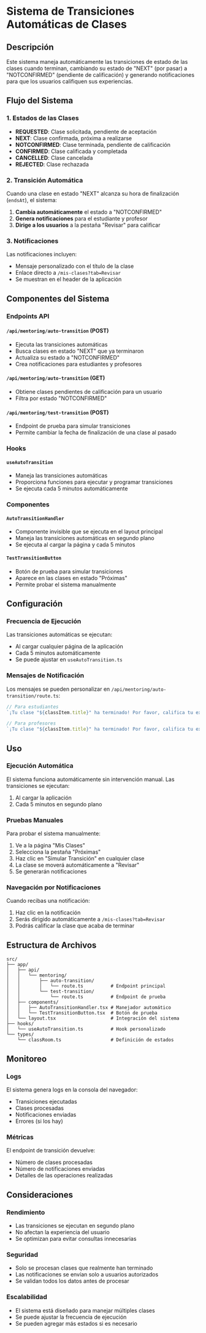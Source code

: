 # Sistema de Transiciones Automáticas de Clases

## Descripción

Este sistema maneja automáticamente las transiciones de estado de las clases cuando terminan, cambiando su estado de "NEXT" (por pasar) a "NOTCONFIRMED" (pendiente de calificación) y generando notificaciones para que los usuarios califiquen sus experiencias.

## Flujo del Sistema

### 1. Estados de las Clases

- **REQUESTED**: Clase solicitada, pendiente de aceptación
- **NEXT**: Clase confirmada, próxima a realizarse
- **NOTCONFIRMED**: Clase terminada, pendiente de calificación
- **CONFIRMED**: Clase calificada y completada
- **CANCELLED**: Clase cancelada
- **REJECTED**: Clase rechazada

### 2. Transición Automática

Cuando una clase en estado "NEXT" alcanza su hora de finalización (`endsAt`), el sistema:

1. **Cambia automáticamente** el estado a "NOTCONFIRMED"
2. **Genera notificaciones** para el estudiante y profesor
3. **Dirige a los usuarios** a la pestaña "Revisar" para calificar

### 3. Notificaciones

Las notificaciones incluyen:
- Mensaje personalizado con el título de la clase
- Enlace directo a `/mis-clases?tab=Revisar`
- Se muestran en el header de la aplicación

## Componentes del Sistema

### Endpoints API

#### `/api/mentoring/auto-transition` (POST)
- Ejecuta las transiciones automáticas
- Busca clases en estado "NEXT" que ya terminaron
- Actualiza su estado a "NOTCONFIRMED"
- Crea notificaciones para estudiantes y profesores

#### `/api/mentoring/auto-transition` (GET)
- Obtiene clases pendientes de calificación para un usuario
- Filtra por estado "NOTCONFIRMED"

#### `/api/mentoring/test-transition` (POST)
- Endpoint de prueba para simular transiciones
- Permite cambiar la fecha de finalización de una clase al pasado

### Hooks

#### `useAutoTransition`
- Maneja las transiciones automáticas
- Proporciona funciones para ejecutar y programar transiciones
- Se ejecuta cada 5 minutos automáticamente

### Componentes

#### `AutoTransitionHandler`
- Componente invisible que se ejecuta en el layout principal
- Maneja las transiciones automáticas en segundo plano
- Se ejecuta al cargar la página y cada 5 minutos

#### `TestTransitionButton`
- Botón de prueba para simular transiciones
- Aparece en las clases en estado "Próximas"
- Permite probar el sistema manualmente

## Configuración

### Frecuencia de Ejecución
Las transiciones automáticas se ejecutan:
- Al cargar cualquier página de la aplicación
- Cada 5 minutos automáticamente
- Se puede ajustar en `useAutoTransition.ts`

### Mensajes de Notificación
Los mensajes se pueden personalizar en `/api/mentoring/auto-transition/route.ts`:

```typescript
// Para estudiantes
`¡Tu clase "${classItem.title}" ha terminado! Por favor, califica tu experiencia con el profesor.`

// Para profesores  
`¡Tu clase "${classItem.title}" ha terminado! Por favor, califica tu experiencia con el estudiante.`
```

## Uso

### Ejecución Automática
El sistema funciona automáticamente sin intervención manual. Las transiciones se ejecutan:
1. Al cargar la aplicación
2. Cada 5 minutos en segundo plano

### Pruebas Manuales
Para probar el sistema manualmente:

1. Ve a la página "Mis Clases"
2. Selecciona la pestaña "Próximas"
3. Haz clic en "Simular Transición" en cualquier clase
4. La clase se moverá automáticamente a "Revisar"
5. Se generarán notificaciones

### Navegación por Notificaciones
Cuando recibas una notificación:
1. Haz clic en la notificación
2. Serás dirigido automáticamente a `/mis-clases?tab=Revisar`
3. Podrás calificar la clase que acaba de terminar

## Estructura de Archivos

```
src/
├── app/
│   ├── api/
│   │   └── mentoring/
│   │       ├── auto-transition/
│   │       │   └── route.ts          # Endpoint principal
│   │       └── test-transition/
│   │           └── route.ts          # Endpoint de prueba
│   ├── components/
│   │   ├── AutoTransitionHandler.tsx # Manejador automático
│   │   └── TestTransitionButton.tsx  # Botón de prueba
│   └── layout.tsx                    # Integración del sistema
├── hooks/
│   └── useAutoTransition.ts          # Hook personalizado
└── types/
    └── classRoom.ts                  # Definición de estados
```

## Monitoreo

### Logs
El sistema genera logs en la consola del navegador:
- Transiciones ejecutadas
- Clases procesadas
- Notificaciones enviadas
- Errores (si los hay)

### Métricas
El endpoint de transición devuelve:
- Número de clases procesadas
- Número de notificaciones enviadas
- Detalles de las operaciones realizadas

## Consideraciones

### Rendimiento
- Las transiciones se ejecutan en segundo plano
- No afectan la experiencia del usuario
- Se optimizan para evitar consultas innecesarias

### Seguridad
- Solo se procesan clases que realmente han terminado
- Las notificaciones se envían solo a usuarios autorizados
- Se validan todos los datos antes de procesar

### Escalabilidad
- El sistema está diseñado para manejar múltiples clases
- Se puede ajustar la frecuencia de ejecución
- Se pueden agregar más estados si es necesario 
